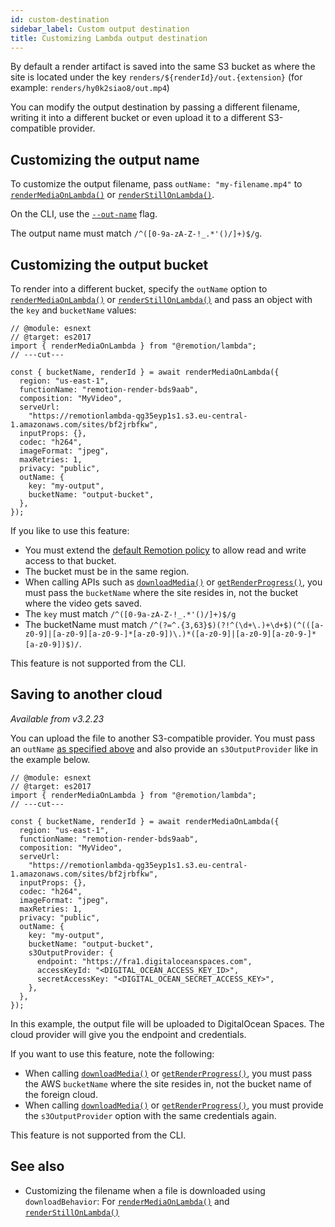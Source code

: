 ```yaml
---
id: custom-destination
sidebar_label: Custom output destination
title: Customizing Lambda output destination
---
```


By default a render artifact is saved into the same S3 bucket as where the site is located under the key `renders/${renderId}/out.{extension}` (for example: `renders/hy0k2siao8/out.mp4`)

You can modify the output destination by passing a different filename, writing it into a different bucket or even upload it to a different S3-compatible provider.

## Customizing the output name

To customize the output filename, pass `outName: "my-filename.mp4"` to [`renderMediaOnLambda()`](/docs/lambda/rendermediaonlambda#outname) or [`renderStillOnLambda()`](/docs/lambda/renderstillonlambda#outname).

On the CLI, use the [`--out-name`](/docs/lambda/cli/render#--out-name) flag.

The output name must match `/^([0-9a-zA-Z-!_.*'()/]+)$/g`.

## Customizing the output bucket

To render into a different bucket, specify the `outName` option to [`renderMediaOnLambda()`](/docs/lambda/rendermediaonlambda) or [`renderStillOnLambda()`](/docs/lambda/renderstillonlambda) and pass an object with the `key` and `bucketName` values:

```tsx twoslash {13-16}
// @module: esnext
// @target: es2017
import { renderMediaOnLambda } from "@remotion/lambda";
// ---cut---

const { bucketName, renderId } = await renderMediaOnLambda({
  region: "us-east-1",
  functionName: "remotion-render-bds9aab",
  composition: "MyVideo",
  serveUrl:
    "https://remotionlambda-qg35eyp1s1.s3.eu-central-1.amazonaws.com/sites/bf2jrbfkw",
  inputProps: {},
  codec: "h264",
  imageFormat: "jpeg",
  maxRetries: 1,
  privacy: "public",
  outName: {
    key: "my-output",
    bucketName: "output-bucket",
  },
});
```

If you like to use this feature:

- You must extend the [default Remotion policy](/docs/lambda/permissions) to allow read and write access to that bucket.
- The bucket must be in the same region.
- When calling APIs such as [`downloadMedia()`](/docs/lambda/downloadmedia) or [`getRenderProgress()`](/docs/lambda/getrenderprogress), you must pass the `bucketName` where the site resides in, not the bucket where the video gets saved.
- The `key` must match `/^([0-9a-zA-Z-!_.*'()/]+)$/g`
- The bucketName must match `/^(?=^.{3,63}$)(?!^(\d+\.)+\d+$)(^(([a-z0-9]|[a-z0-9][a-z0-9-]*[a-z0-9])\.)*([a-z0-9]|[a-z0-9][a-z0-9-]*[a-z0-9])$)/`.

This feature is not supported from the CLI.

## Saving to another cloud

_Available from v3.2.23_

You can upload the file to another S3-compatible provider. You must pass an `outName` [as specified above](#customizing-the-output-bucket) and also provide an `s3OutputProvider` like in the example below.

```tsx twoslash {13-21}
// @module: esnext
// @target: es2017
import { renderMediaOnLambda } from "@remotion/lambda";
// ---cut---

const { bucketName, renderId } = await renderMediaOnLambda({
  region: "us-east-1",
  functionName: "remotion-render-bds9aab",
  composition: "MyVideo",
  serveUrl:
    "https://remotionlambda-qg35eyp1s1.s3.eu-central-1.amazonaws.com/sites/bf2jrbfkw",
  inputProps: {},
  codec: "h264",
  imageFormat: "jpeg",
  maxRetries: 1,
  privacy: "public",
  outName: {
    key: "my-output",
    bucketName: "output-bucket",
    s3OutputProvider: {
      endpoint: "https://fra1.digitaloceanspaces.com",
      accessKeyId: "<DIGITAL_OCEAN_ACCESS_KEY_ID>",
      secretAccessKey: "<DIGITAL_OCEAN_SECRET_ACCESS_KEY>",
    },
  },
});
```

In this example, the output file will be uploaded to DigitalOcean Spaces. The cloud provider will give you the endpoint and credentials.

If you want to use this feature, note the following:

- When calling [`downloadMedia()`](/docs/lambda/downloadmedia#bucketname) or [`getRenderProgress()`](/docs/lambda/getrenderprogress#bucketname), you must pass the AWS `bucketName` where the site resides in, not the bucket name of the foreign cloud.
- When calling [`downloadMedia()`](/docs/lambda/downloadmedia#s3outputprovider) or [`getRenderProgress()`](/docs/lambda/getrenderprogress#s3outputprovider), you must provide the `s3OutputProvider` option with the same credentials again.

This feature is not supported from the CLI.

## See also

- Customizing the filename when a file is downloaded using `downloadBehavior`: For [`renderMediaOnLambda()`](/docs/lambda/rendermediaonlambda#downloadbehavior) and [`renderStillOnLambda()`](/docs/lambda/renderstillonlambda#downloadbehavior)

